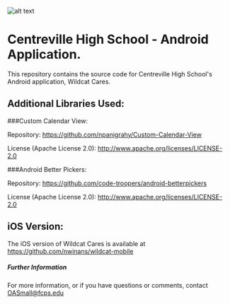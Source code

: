 ![alt text](https://i.imgur.com/fFHXXyz.png)

# Centreville High School - Android Application. 
This repository contains the source code for Centreville High School's Android application, Wildcat Cares.

## Additional Libraries Used:
###Custom Calendar View:

Repository: https://github.com/npanigrahy/Custom-Calendar-View

License (Apache License 2.0): http://www.apache.org/licenses/LICENSE-2.0

###Android Better Pickers:

Repository: https://github.com/code-troopers/android-betterpickers

License (Apache License 2.0): http://www.apache.org/licenses/LICENSE-2.0

## iOS Version:
The iOS version of Wildcat Cares is available at https://github.com/nwinans/wildcat-mobile

##### Further Information
For more information, or if you have questions or comments, contact OASmall@fcps.edu
